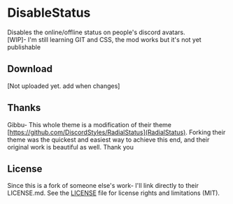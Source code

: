 # DisableStatus

Disables the online/offline status on people's discord avatars. \
[WIP]- I'm still learning GIT and CSS, the mod works but it's not yet publishable



## Download

[Not uploaded yet. add when changes]


## Thanks
Gibbu- This whole theme is a modification of their theme [https://github.com/DiscordStyles/RadialStatus](RadialStatus). 
Forking their theme was the quickest and easiest way to achieve this end, and their original work is beautiful as well. Thank you

## License
Since this is a fork of someone else's work- I'll link directly to their LICENSE.md. 
See the [LICENSE](https://github.com/DiscordStyles/RadialStatus/blob/master/LICENSE.md) file for license rights and limitations (MIT).
